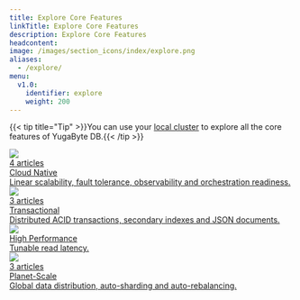 ```yaml
---
title: Explore Core Features
linkTitle: Explore Core Features
description: Explore Core Features
headcontent:
image: /images/section_icons/index/explore.png
aliases:
  - /explore/
menu:
  v1.0:
    identifier: explore
    weight: 200
---
```



{{< tip title="Tip" >}}You can use your [local cluster](../quick-start/) to explore all the core features of YugaByte DB.{{< /tip >}}<br>

<div class="row">
  <div class="col-12 col-md-6 col-lg-12 col-xl-6">
    <a class="section-link icon-offset" href="cloud-native/">
      <div class="head">
        <img class="icon" src="/images/section_icons/explore/cloud_native.png" aria-hidden="true" />
        <div class="articles">4 articles</div>
        <div class="title">Cloud Native</div>
      </div>
      <div class="body">
        Linear scalability, fault tolerance, observability and orchestration readiness.
      </div>
    </a>
  </div>
  <div class="col-12 col-md-6 col-lg-12 col-xl-6">
    <a class="section-link icon-offset" href="transactional/">
      <div class="head">
        <img class="icon" src="/images/section_icons/explore/transactional.png" aria-hidden="true" />
        <div class="articles">3 articles</div>       
        <div class="title">Transactional</div>
      </div>
      <div class="body">
        Distributed ACID transactions, secondary indexes and JSON documents.
      </div>
    </a>
  </div>
  <div class="col-12 col-md-6 col-lg-12 col-xl-6">
    <a class="section-link icon-offset" href="high-performance/">
      <div class="head">
        <img class="icon" src="/images/section_icons/explore/high_performance.png" aria-hidden="true" />       
        <div class="title">High Performance</div>
      </div>
      <div class="body">
        Tunable read latency.
      </div>
    </a>
  </div>
  <div class="col-12 col-md-6 col-lg-12 col-xl-6">
    <a class="section-link icon-offset" href="planet-scale/">
      <div class="head">
        <img class="icon" src="/images/section_icons/explore/planet_scale.png" aria-hidden="true" /> 
       <div class="articles">3 articles</div>
        <div class="title">Planet-Scale</div>
      </div>
      <div class="body">
        Global data distribution, auto-sharding and auto-rebalancing.
      </div>
    </a>
  </div>
</div>
